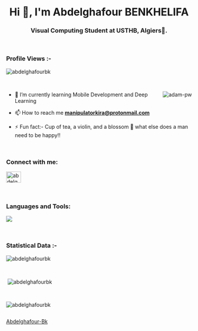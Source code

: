 <h1 align="center">Hi 👋, I'm Abdelghafour BENKHELIFA</h1>
<h3 align="center">Visual Computing Student at USTHB, Algiers🌟.</h3>

<br>

<p align="right"> <h3>Profile Views :-</h3> <img src="https://komarev.com/ghpvc/?username=abdelghafourbk&label=Profile%20views&color=0e75b6&style=flat"
    alt="abdelghafourbk" /> 
  </p>

<br>

<p><img align="right" src="https://github.com/Adam-pw/Adam-pw/blob/main/animation_500_kxa883sd.gif" alt="adam-pw" /></p>


- 🌱 I’m currently learning Mobile Development and Deep Learning
- 📫 How to reach me **manipulatorkira@protonmail.com**

- ⚡ Fun fact:- Cup of tea, a violin, and a blossom 🌼 what else does a man need to be happy!!

<br>

<h3 align="left">Connect with me:</h3>
<p align="left">
  <a href="https://www.linkedin.com/in/abdelghafour-benkhelifa-a14398190/" target="blank"><img align="center"
      src="https://raw.githubusercontent.com/rahuldkjain/github-profile-readme-generator/master/src/images/icons/Social/linked-in-alt.svg"
      alt="abdelghafour benkhelifa" height="30" width="40" /></a>
</p>

<br>

<h3 align="left">Languages and Tools:</h3>

<p align="left"> 
      <a href="https://skillicons.dev">
        <img src="https://skillicons.dev/icons?i=flutter,nodejs,js,html,css,c,figma,androidstudio,blender,dart,discord,eclipse,firebase,git,github,gradle,linux,mongodb,php,py,qt,xd"/>
      </a>
</p>

<br>

<h3>Statistical Data :-</h3>
<p><img align="center"
    src="https://github-readme-stats.vercel.app/api/top-langs?username=abdelghafourbk&show_icons=true&locale=en&bg_color=0d1117&text_color=ffffff&layout=compact"
    alt="abdelghafourbk" 
    bg_color=#808080/></p>

<br>

<p>&nbsp;<img align="center" src="https://github-readme-stats.vercel.app/api?username=abdelghafourbk&show_icons=true&locale=en&bg_color=0d1117&text_color=ffffff&repo=convoychat"
    alt="abdelghafourbk" /></p>

<br>

<p><img align="center" src="https://github-readme-streak-stats.herokuapp.com/?user=abdelghafourbk&theme=dark&background=0d1117&date_format=M%20j%5B%2C%20Y%5D" alt="abdelghafourbk" /></p>
      
<p align="left"> <a href="https://twitter.com/" target="blank"><img
      src="https://img.shields.io/twitter/follow/?logo=twitter&style=for-the-badge" alt="" /></a> </p>

[Abdelghafour-Bk](https://github.com/abdelghafourbk)
